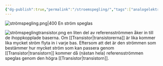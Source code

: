 ```yaml
---
{"dg-publish":true,"permalink":"/stroemspegling/","tags":["analogelektronik"]}
---
```


![strömspegling.png|400](/img/user/images/str%C3%B6mspegling.png)
En ström speglas 

![strömspeglingtransistor.png](/img/user/images/str%C3%B6mspeglingtransistor.png)
en liten del av referensströmmen åker in till de ihoppkopplade baserna. Om [[Transistor\|transistorerna]] är lika kommer lika mycket ström flyta in i varje bas. Eftersom att det är den strömmen som bestämmer hur mycket ström som kan passera genom [[Transistor\|transistorn]] kommer då (nästan hela) referensströmmen speglas genom den högra [[Transistor\|transistorn]]. 
